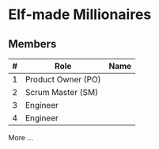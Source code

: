 # Elf-made Millionaires

## Members

| # | Role | Name |
| -- | -- | -- |
| 1 | Product Owner (PO) | |
| 2 | Scrum Master (SM) | |
| 3 | Engineer | |
| 4 | Engineer | |

More ...
